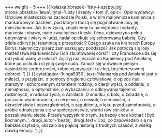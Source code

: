 +++
weight = 5
+++
{{ ksiazka(obrazek='listy-i-szepty.jpg', strona_obrazka='lewa', tytul='Listy i szepty - tom II', opis='
Opis wydawcy:<br/>
Urokliwe miasteczko na zachodzie Polski, a w nim malownicza kamienica z mansardowym dachem, pod którym toczą się pogmatwane losy jej mieszkańców. Jak to w życiu, znajdziemy tu namiętności i sekrety, marzenia i obawy, małe zwycięstwa i klęski. Lena, dziewczyna pełna optymizmu i wiary w ludzi, nadal opiekuje się schorowaną babcią. Czy zdoła odkryć jej tajemnicę z przeszłości? Czego szuka na krańcach Europy Borys, tajemniczy pisarz zamieszkujący poddasze? Jak potoczą się losy małżeństwa Markiewiczów i ich zbuntowanej córki? I czy Francesce uda się odzyskać wiarę w miłość? Zajrzyj raz jeszcze do Kamienicy pod Aniołami, które po cichutku czynią swoje cuda. Zanurz się w świecie pełnym sąsiedzkiej serdeczności, kobiecej przyjaźni i cichej, bezinteresownej dobroci.
') }}
{{ cytat(autor='kinga5350', text='Mansarda pod Aniołami jest o miłości, o przyjaźni, o pomocy drugiemu człowiekowi, o opiece nad starszym i schorowanym członkiem rodziny, o cierpliwości, o oddaniu, o namiętności, o optymizmie, o wybaczaniu, o odkrywaniu tajemnic rodzinnych, o radości życia, o Aniołach. O smutku, o bólu, o zdradzie, o poczuciu wyobcowania, o cierpieniu, o niewoli, o nienawiści, o okrucieństwie i bezwzględności, o zagubieniu, o lęku przed samotnością, o próbie odnalezienia się w społeczeństwie, wśród rówieśników, o poszukiwaniu siebie. Przede wszystkim o tym, że każdy chce kochać i być kochanym. ', drugi_autor='beataj', drugi_text='Coś, co zapowiadało się na babskie czytadło, okazało się piękną historią z trudnych czasów, z wielką dawką emocji. ') }}
